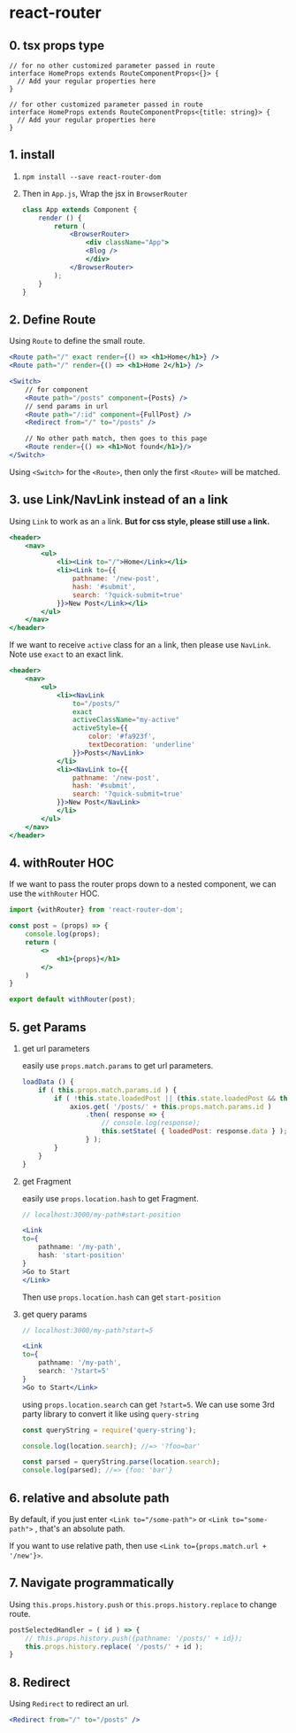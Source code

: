 # react-router

## 0. tsx props type

```tsx
// for no other customized parameter passed in route
interface HomeProps extends RouteComponentProps<{}> {
  // Add your regular properties here
}

// for other customized parameter passed in route
interface HomeProps extends RouteComponentProps<{title: string}> {
  // Add your regular properties here
}
```

## 1. install

1. `npm install --save react-router-dom`

2. Then in `App.js`, Wrap the jsx in `BrowserRouter`

    ```jsx
    class App extends Component {
        render () {
            return (
                <BrowserRouter>
                    <div className="App">
                    <Blog />
                    </div>
                </BrowserRouter>
            );
        }
    }
    ```

## 2. Define Route

Using `Route` to define the small route.

```jsx
<Route path="/" exact render={() => <h1>Home</h1>} />
<Route path="/" render={() => <h1>Home 2</h1>} />

<Switch>
    // for component
    <Route path="/posts" component={Posts} />
    // send params in url
    <Route path="/:id" component={FullPost} />
    <Redirect from="/" to="/posts" />

    // No other path match, then goes to this page
    <Route render={() => <h1>Not found</h1>}/>
</Switch>
```

Using `<Switch>` for the `<Route>`, then only the first `<Route>` will be matched.

## 3. use Link/NavLink instead of an `a` link

Using `Link` to work as an `a` link. **But for css style, please still use `a` link.**

```jsx
<header>
    <nav>
        <ul>
            <li><Link to="/">Home</Link></li>
            <li><Link to={{
                pathname: '/new-post',
                hash: '#submit',
                search: '?quick-submit=true'
            }}>New Post</Link></li>
        </ul>
    </nav>
</header>
```

If we want to receive `active` class for an `a` link, then please use `NavLink`. Note use `exact` to an exact link.

```jsx
<header>
    <nav>
        <ul>
            <li><NavLink
                to="/posts/"
                exact
                activeClassName="my-active"
                activeStyle={{
                    color: '#fa923f',
                    textDecoration: 'underline'
                }}>Posts</NavLink>
            </li>
            <li><NavLink to={{
                pathname: '/new-post',
                hash: '#submit',
                search: '?quick-submit=true'
            }}>New Post</NavLink>
            </li>
        </ul>
    </nav>
</header>
```

## 4. withRouter HOC

If we want to pass the router props down to a nested component, we can use the `withRouter` HOC.

```jsx
import {withRouter} from 'react-router-dom';

const post = (props) => {
    console.log(props);
    return (
        <>
            <h1>{props}</h1>
        </>
    )
}

export default withRouter(post);
```

## 5. get Params

1. get url parameters

    easily use `props.match.params` to get url parameters.

    ```jsx
    loadData () {
        if ( this.props.match.params.id ) {
            if ( !this.state.loadedPost || (this.state.loadedPost && this.state.loadedPost.id !== +this.props.match.params.id) ) {
                axios.get( '/posts/' + this.props.match.params.id )
                    .then( response => {
                        // console.log(response);
                        this.setState( { loadedPost: response.data } );
                    } );
            }
        }
    }
    ```

2. get Fragment

    easily use `props.location.hash` to get Fragment.

    ```jsx
    // localhost:3000/my-path#start-position

    <Link
    to={
        pathname: '/my-path',
        hash: 'start-position'
    }
    >Go to Start
    </Link>
    ```

    Then use `props.location.hash` can get `start-position`

3. get query params

    ```jsx
    // localhost:3000/my-path?start=5

    <Link
    to={
        pathname: '/my-path',
        search: '?start=5'
    }
    >Go to Start</Link>
    ```

    using `props.location.search` can get `?start=5`. We can use some 3rd party library to convert it like using `query-string`

    ```jsx
    const queryString = require('query-string');

    console.log(location.search); //=> '?foo=bar'

    const parsed = queryString.parse(location.search);
    console.log(parsed); //=> {foo: 'bar'}
    ```

## 6. relative and absolute path

By default, if you just enter `<Link to="/some-path">`  or `<Link to="some-path">` , that's an absolute path.

If you want to use relative path, then use `<Link to={props.match.url + '/new'}>`.

## 7. Navigate programmatically

Using `this.props.history.push` or `this.props.history.replace` to change route.

```jsx
postSelectedHandler = ( id ) => {
    // this.props.history.push({pathname: '/posts/' + id});
    this.props.history.replace( '/posts/' + id );
}
```

## 8. Redirect

Using `Redirect` to redirect an url.

```jsx
<Redirect from="/" to="/posts" />
```